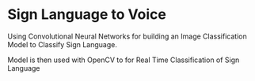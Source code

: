 # Sign Language to Voice

Using Convolutional Neural Networks for building an Image Classification Model to Classify Sign Language.

Model is then used with OpenCV to for Real Time Classification of Sign Language
